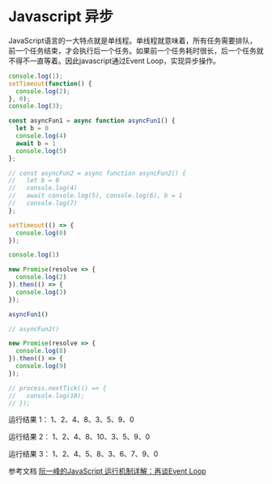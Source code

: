 # Javascript 异步

JavaScript语言的一大特点就是单线程。单线程就意味着，所有任务需要排队，前一个任务结束，才会执行后一个任务。如果前一个任务耗时很长，后一个任务就不得不一直等着。因此javascript通过Event Loop，实现异步操作。


```js
console.log(1);
setTimeout(function() {
  console.log(2);
}, 0);
console.log(3);
```

```js
const asyncFun1 = async function asyncFun1() {
  let b = 0
  console.log(4)
  await b = 1
  console.log(5)
};

// const asyncFun2 = async function asyncFun2() {
//   let b = 0
//   console.log(4)
//   await console.log(5), console.log(6), b = 1
//   console.log(7)
};

setTimeout(() => {
  console.log(0)
});

console.log(1)

new Promise(resolve => {
  console.log(2)
}).then(() => {
  console.log(3)
});

asyncFun1()

// asyncFun2()

new Promise(resolve => {
  console.log(8)
}).then(() => {
  console.log(9)
});

// process.nextTick(() => {
//   console.log(10);
// });
```

运行结果 1： 1、2、4、8、3、5、9、0

运行结果 2： 1、2、4、8、10、3、5、9、0

运行结果 3： 1、2、4、5、8、3、6、7、9、0


参考文档 [阮一峰的JavaScript 运行机制详解：再谈Event Loop](http://www.ruanyifeng.com/blog/2014/10/event-loop.html)
